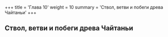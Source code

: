 +++
title = 'Глава 10'
weight = 10
summary = 'Ствол, ветви и побеги древа Чайтаньи'
+++
## Ствол, ветви и побеги древа Чайтаньи
